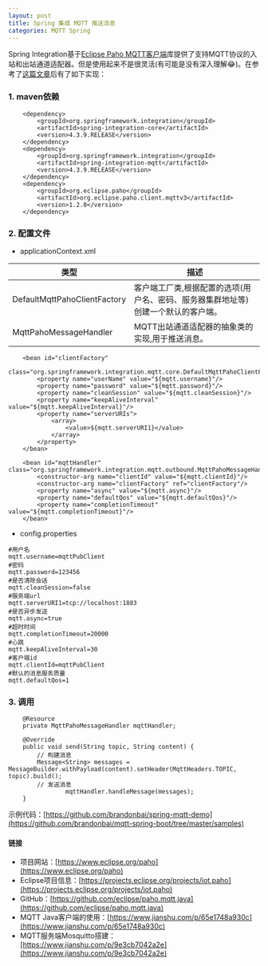 ```yaml
---
layout: post
title: Spring 集成 MQTT 推送消息
categories: MQTT Spring
---
```

Spring Integration基于[Eclipse Paho MQTT客户端](https://www.eclipse.org/paho/)库提供了支持MQTT协议的入站和出站通道适配器。但是使用起来不是很灵活(有可能是没有深入理解😂)。在参考了[这篇文章](https://blog.csdn.net/zhang89xiao/article/details/51871973)后有了如下实现：

### 1. maven依赖

```
    <dependency>
        <groupId>org.springframework.integration</groupId>
        <artifactId>spring-integration-core</artifactId>
        <version>4.3.9.RELEASE</version>
    </dependency>
    <dependency>
        <groupId>org.springframework.integration</groupId>
        <artifactId>spring-integration-mqtt</artifactId>
        <version>4.3.9.RELEASE</version>
    </dependency>
    <dependency>
	    <groupId>org.eclipse.paho</groupId>
	    <artifactId>org.eclipse.paho.client.mqttv3</artifactId>
	    <version>1.2.0</version>
    </dependency>
```

### 2. 配置文件

* applicationContext.xml

类型|描述
-|-
DefaultMqttPahoClientFactory|客户端工厂类,根据配置的选项(用户名、密码、服务器集群地址等)创建一个默认的客户端。
MqttPahoMessageHandler|MQTT出站通道适配器的抽象类的实现,用于推送消息。

```
    <bean id="clientFactory"  
        class="org.springframework.integration.mqtt.core.DefaultMqttPahoClientFactory">  
        <property name="userName" value="${mqtt.username}"/>  
        <property name="password" value="${mqtt.password}"/>
        <property name="cleanSession" value="${mqtt.cleanSession}"/>
        <property name="keepAliveInterval" value="${mqtt.keepAliveInterval}"/>
        <property name="serverURIs">
            <array>
                <value>${mqtt.serverURI1}</value>
            </array>
        </property>
    </bean>

    <bean id="mqttHandler" class="org.springframework.integration.mqtt.outbound.MqttPahoMessageHandler">  
        <constructor-arg name="clientId" value="${mqtt.clientId}"/>
        <constructor-arg name="clientFactory" ref="clientFactory"/>
        <property name="async" value="${mqtt.async}"/>
        <property name="defaultQos" value="${mqtt.defaultQos}"/>
        <property name="completionTimeout" value="${mqtt.completionTimeout}"/>
    </bean>
```

* config.properties

```
#用户名
mqtt.username=mqttPubClient
#密码
mqtt.password=123456
#是否清除会话
mqtt.cleanSession=false
#服务端url
mqtt.serverURI1=tcp://localhost:1883
#是否异步发送
mqtt.async=true
#超时时间
mqtt.completionTimeout=20000
#心跳
mqtt.keepAliveInterval=30
#客户端id
mqtt.clientId=mqttPubClient
#默认的消息服务质量
mqtt.defaultQos=1

```

### 3. 调用

```
    @Resource  
    private MqttPahoMessageHandler mqttHandler;  
	
	@Override
	public void send(String topic, String content) {
		// 构建消息
		Message<String> messages = MessageBuilder.withPayload(content).setHeader(MqttHeaders.TOPIC, topic).build();  
		// 发送消息
                mqttHandler.handleMessage(messages);
    }
```

示例代码：[https://github.com/brandonbai/spring-mqtt-demo](https://github.com/brandonbai/mqtt-spring-boot/tree/master/samples)

#### 链接

*  项目网站：[https://www.eclipse.org/paho](https://www.eclipse.org/paho)
*  Eclipse项目信息：[https://projects.eclipse.org/projects/iot.paho](https://projects.eclipse.org/projects/iot.paho)
*  GitHub：[https://github.com/eclipse/paho.mqtt.java](https://github.com/eclipse/paho.mqtt.java)
*  MQTT Java客户端的使用：[https://www.jianshu.com/p/65e1748a930c](https://www.jianshu.com/p/65e1748a930c)
*  MQTT服务端Mosquitto搭建：[https://www.jianshu.com/p/9e3cb7042a2e](https://www.jianshu.com/p/9e3cb7042a2e)
